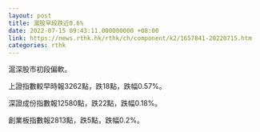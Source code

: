 ```yaml
---
layout: post
title: 滬股早段跌近0.6%
date: 2022-07-15 09:43:11.000000000 +08:00
link: https://news.rthk.hk/rthk/ch/component/k2/1657841-20220715.htm
categories: rthk
---
```


滬深股市初段偏軟。

上證指數較早時報3262點，跌18點，跌幅0.57%。

深證成份指數報12580點，跌22點，跌幅0.18%。

創業板指數報2813點，跌5點，跌幅0.2%。
